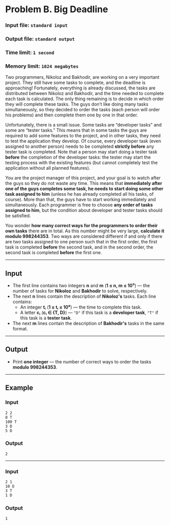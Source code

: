 # Problem B. Big Deadline

### Input file: `standard input`
### Output file: `standard output`
### Time limit: `1 second`
### Memory limit: `1024 megabytes`

Two programmers, Nikoloz and Bakhodir, are working on a very important project. They still have some tasks to complete, and the deadline is approaching! Fortunately, everything is already discussed, the tasks are distributed between Nikoloz and Bakhodir, and the time needed to complete each task is calculated. The only thing remaining is to decide in which order they will complete these tasks. The guys don’t like doing many tasks simultaneously, so they decided to order the tasks (each person will order his problems) and then complete them one by one in that order.

Unfortunately, there is a small issue. Some tasks are “developer tasks” and some are “tester tasks.” This means that in some tasks the guys are required to add some features to the project, and in other tasks, they need to test the application they develop. Of course, every developer task (even assigned to another person) needs to be completed **strictly before** any tester task is completed. Note that a person may start doing a tester task **before** the completion of the developer tasks: the tester may start the testing process with the existing features (but cannot completely test the application without all planned features).

You are the project manager of this project, and your goal is to watch after the guys so they do not waste any time. This means that **immediately after one of the guys completes some task, he needs to start doing some other task assigned to him** (unless he has already completed all his tasks, of course). More than that, the guys have to start working immediately and simultaneously. Each programmer is free to choose **any order of tasks assigned to him**, but the condition about developer and tester tasks should be satisfied.

You wonder **how many correct ways for the programmers to order their own tasks** there are in total. As this number might be very large, **calculate it modulo 998244353**. Two ways are considered different if and only if there are two tasks assigned to one person such that in the first order, the first task is completed **before** the second task, and in the second order, the second task is completed **before** the first one.

---

## **Input**

- The first line contains two integers **n** and **m** (**1 ≤ n, m ≤ 10⁵**) — the number of tasks for **Nikoloz** and **Bakhodir** to solve, respectively.
- The next **n** lines contain the description of **Nikoloz's** tasks. Each line contains:
  - An integer **tᵢ** (**1 ≤ tᵢ ≤ 10⁹**) — the time to complete this task.
  - A letter **cᵢ** (**cᵢ ∈ {T, D}**) — `"D"` if this task is a **developer task**, `"T"` if this task is a **tester task**.
- The next **m** lines contain the description of **Bakhodir's** tasks in the same format.

---

## **Output**

- Print **one integer** — the number of correct ways to order the tasks **modulo 998244353**.

---

## **Example**
### **Input**
```
2 2
8 T
100 T
3 D
5 D
```
### **Output**
```
2
```

---

### **Input**
```
2 1
10 D
3 T
1 D
```
### **Output**
```
1
```
